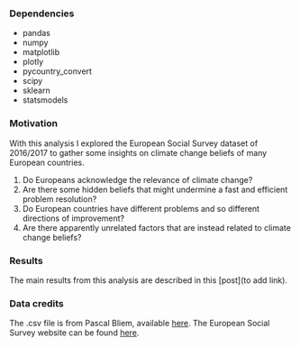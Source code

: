 ### Dependencies
- pandas
- numpy
- matplotlib
- plotly
- pycountry_convert
- scipy
- sklearn
- statsmodels

### Motivation
With this analysis I explored the European Social Survey dataset of 2016/2017 to gather some insights on climate change beliefs of many European countries.
1. Do Europeans acknowledge the relevance of climate change?
2. Are there some hidden beliefs that might undermine a fast and efficient problem resolution?
3. Do European countries have different problems and so different directions of improvement?
4. Are there apparently unrelated factors that are instead related to climate change beliefs?

### Results
The main results from this analysis are described in this [post](to add link).

### Data credits
The .csv file is from Pascal Bliem, available [here](https://www.kaggle.com/datasets/pascalbliem/european-social-survey-ess-8-ed21-201617/code).
The European Social Survey website can be found [here](https://www.europeansocialsurvey.org/).
